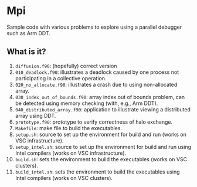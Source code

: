# Mpi
Sample code with various problems to explore using a parallel debugger
such as Arm DDT.

## What is it?
1. `diffusion.f90`: (hopefully) correct version
1. `010_deadlock.f90`: illustrates a deadlock caused by one process not
    participating in a collective operation.
1. `020_no_allocate.f90`: illustrates a crash due to using non-allocated
    array.
1. `030_index_out_of_bounds.f90`: array index out of bounds problem, can
    be detected using memory checking (with, e.g., Arm DDT).
1. `040_distributed_array.f90`: application to illustrate viewing a
    distributed array using DDT.
1. `prototype.f90`: prototype to verify correctness of halo exchange.
1. `Makefile`: make file to build the executables.
1. `setup.sh`: source to set up the environment for build and run (works
    on VSC infrastructure).
1. `setup_intel.sh`: source to set up the environment for build and run
    using Intel compilers (works on VSC infrastructure).
1. `build.sh`: sets the environment to build the executables (works on VSC
    clusters).
1. `build_intel.sh`: sets the environment to build the executables using
    Intel compilers (works on VSC clusters).
